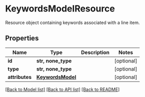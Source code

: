 # KeywordsModelResource

Resource object containing keywords associated with a line item.

## Properties
Name | Type | Description | Notes
------------ | ------------- | ------------- | -------------
**id** | **str, none_type** |  | [optional] 
**type** | **str, none_type** |  | [optional] 
**attributes** | [**KeywordsModel**](KeywordsModel.md) |  | [optional] 

[[Back to Model list]](../README.md#documentation-for-models) [[Back to API list]](../README.md#documentation-for-api-endpoints) [[Back to README]](../README.md)


